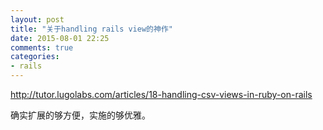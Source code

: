 ```yaml
---
layout: post
title: "关于handling rails view的神作"
date: 2015-08-01 22:25
comments: true
categories:
- rails
---
```


http://tutor.lugolabs.com/articles/18-handling-csv-views-in-ruby-on-rails

确实扩展的够方便，实施的够优雅。

